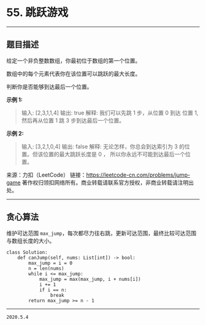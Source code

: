 # 55. 跳跃游戏

---

## 题目描述

给定一个非负整数数组，你最初位于数组的第一个位置。

数组中的每个元素代表你在该位置可以跳跃的最大长度。

判断你是否能够到达最后一个位置。

**示例 1:**

> 输入: [2,3,1,1,4]
> 输出: true
> 解释: 我们可以先跳 1 步，从位置 0 到达 位置 1, 然后再从位置 1 跳 3 步到达最后一个位置。

**示例 2:**

> 输入: [3,2,1,0,4]
> 输出: false
> 解释: 无论怎样，你总会到达索引为 3 的位置。但该位置的最大跳跃长度是 0 ， 所以你永远不可能到达最后一个位置。

来源：力扣（LeetCode）
链接：https://leetcode-cn.com/problems/jump-game
著作权归领扣网络所有。商业转载请联系官方授权，非商业转载请注明出处。

---

## 贪心算法

维护可达范围 `max_jump`，每次都尽力往右跳，更新可达范围，最终比较可达范围与数组长度的大小。

```python3
class Solution:
    def canJump(self, nums: List[int]) -> bool:
        max_jump = i = 0
        n = len(nums)
        while i <= max_jump:
            max_jump = max(max_jump, i + nums[i])
            i += 1
            if i == n:
                break
        return max_jump >= n - 1

```

---

`2020.5.4`
